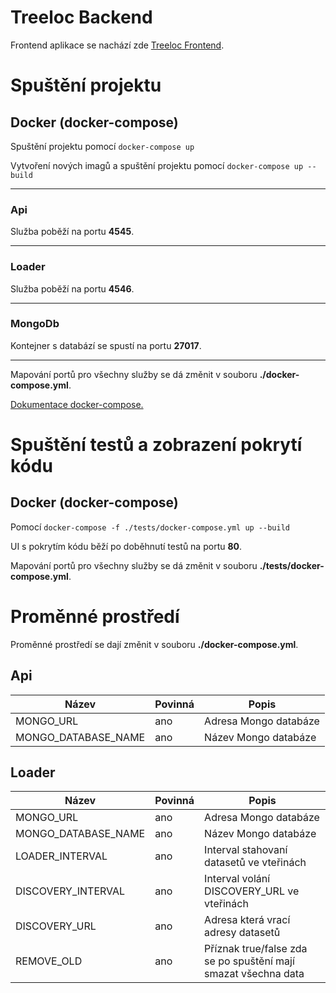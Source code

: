 # Treeloc Backend

Frontend aplikace se nachází zde [Treeloc Frontend](https://github.com/prixladi/treeloc-frontend).

# Spuštění projektu

## Docker (docker-compose)

Spuštění projektu pomocí `docker-compose up`

Vytvoření nových imagů a spuštění projektu pomocí `docker-compose up --build`

---

### Api 

Služba poběží na portu **4545**.

---
### Loader 

Služba poběží na portu **4546**.

---

### MongoDb

Kontejner s databází se spustí na portu **27017**.

---

Mapování portů pro všechny služby se dá změnit v souboru **./docker-compose.yml**.

[Dokumentace docker-compose.](https://docs.docker.com/compose/)

# Spuštění testů a zobrazení pokrytí kódu 

## Docker (docker-compose)

Pomocí `docker-compose -f ./tests/docker-compose.yml up --build`

UI s pokrytím kódu běží po doběhnutí testů na portu **80**.

Mapování portů pro všechny služby se dá změnit v souboru **./tests/docker-compose.yml**.

# Proměnné prostředí
Proměnné prostředí se dají změnit v souboru **./docker-compose.yml**.

## Api

|Název|Povinná|Popis|
|---|---|---|
|MONGO_URL|ano|Adresa Mongo databáze|
|MONGO_DATABASE_NAME|ano|Název Mongo databáze|

## Loader

|Název|Povinná|Popis|
|---|---|---|
|MONGO_URL|ano|Adresa Mongo databáze|
|MONGO_DATABASE_NAME|ano|Název Mongo databáze|
|LOADER_INTERVAL|ano|Interval stahovaní datasetů ve vteřinách|
|DISCOVERY_INTERVAL|ano|Interval volání DISCOVERY_URL ve vteřinách|
|DISCOVERY_URL|ano|Adresa která vrací adresy datasetů|
|REMOVE_OLD|ano|Příznak true/false zda se po spuštění mají smazat všechna data|
